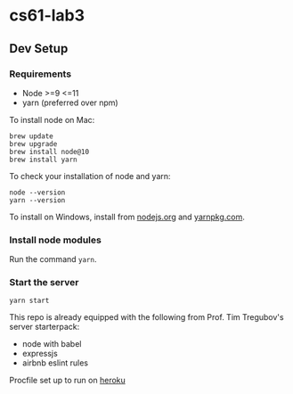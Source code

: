# cs61-lab3

## Dev Setup

### Requirements

* Node >=9 <=11
* yarn (preferred over npm)

To install node on Mac:
```
brew update
brew upgrade
brew install node@10
brew install yarn
```

To check your installation of node and yarn:
```
node --version
yarn --version
```

To install on Windows, install from [nodejs.org](https://nodejs.org/en/) and [yarnpkg.com](https://classic.yarnpkg.com/en/).

### Install node modules

Run the command `yarn`.

### Start the server

`yarn start`


This repo is already equipped with the following from Prof. Tim Tregubov's server starterpack:

* node with babel
* expressjs
* airbnb eslint rules

Procfile set up to run on [heroku](https://devcenter.heroku.com/articles/getting-started-with-nodejs#deploy-the-app)
